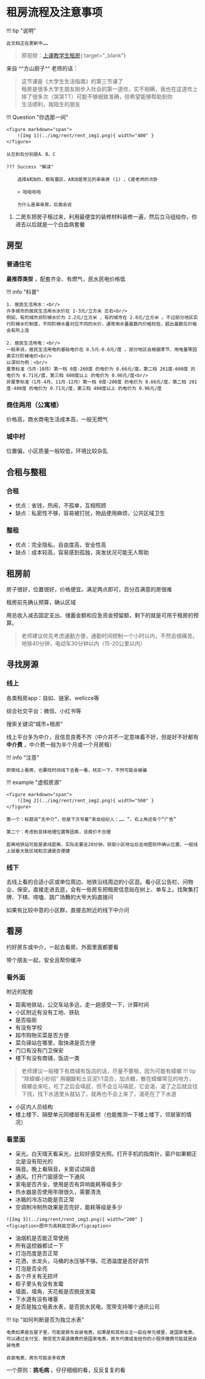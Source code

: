 # 租房流程及注意事项

!!! tip "说明"

    此文档正在更新中……

> 原视频：[上课教学生租房](https://www.bilibili.com/video/BV1auC2YvEQR/){:target="_blank"}

来自 ^^方山厨子^^ 老师的话：

> 这节课是《大学生生活指南》的第三节课了<br/>
> 租房是很多大学生朋友刚步入社会的第一道坎，实不相瞒，我也在这道坎上摔了很多次（哭哭TT）可能不够细致准确，但希望能够帮助到你<br/>
> 生活顺利，我陌生的朋友

<div class="annotate" markdown>

!!! Question "你选那一间"

    <figure markdown="span">
        ![Img 1](../img/rent/rent_img1.png){ width="400" }
    </figure>

    从左到右分别是A、B、C

    ??? Success "解读"

        选择A和B的，都有雷区，A和B是常见的串串房 (1) ，C是老师的次卧

        > 哈哈哈哈

        为什么是串串房，后面会说

</div>

1. 二房东把房子租过来，利用最便宜的装修材料装修一遍，然后立马组给你，你进去以后就是一个白血病套餐

## 房型

### 普通住宅

**最推荐类型** ，配套齐全、有燃气，民水民电价格低

!!! info "科普"

    1. 居民生活用水：<br/>
    许多城市的居民生活用水水价在 2-3元/立方米 左右<br/>
    例如，有的城市非阶梯水价为 2.2元/立方米 ，有的城市在 2.8元/立方米 。不过部分地区实行阶梯水价制度，不同阶梯水量对应不同的水价，通常用水量基数内价格较低，超出基数后价格会有所上涨

    2. 居民生活用电：<br/>
    一般来说，居民生活用电的基础电价在 0.5元-0.6元/度 。部分地区会根据季节、用电量等因素实行阶梯电价<br/>
    以深圳为例：<br/>
    夏季标准（5月-10月）第一档 0度-260度 的电价为 0.66元/度，第二档 261度-600度 的电价为 0.71元/度，第三档 600度以上 的电价为 0.96元/度<br/>
    非夏季标准（1月-4月、11月-12月）第一档 0度-200度 的电价为 0.66元/度，第二档 201度-400度 的电价为 0.71元/度，第三档 400度以上 的电价为 0.96元/度

### 商住两用（公寓楼）

价格高，商水商电生活成本高，一般无燃气

### 城中村

位置偏，小区质量一般较低，环境比较杂乱

## 合租与整租

### 合租

- 优点：省钱，热闹，不孤单，互相照顾
- 缺点：私密性不够，容易被打扰，物品使用麻烦，公共区域卫生

### 整租

- 优点：完全隐私，自由度高，安全性高
- 缺点：成本较高，容易感到孤独，突发状况可能无人帮助

## 租房前

房子很好，位置很好，价格便宜。满足两点即可，百分百满意的房很难

租房前先确认预算，确认区域

用总收入减去固定支出、储蓄金额和应急资金预留额，剩下的就是可用于租房的预算。

> 老师建议优先考虑通勤方便，通勤时间控制一个小时以内，不然会很痛苦。地铁40分钟，电动车30分钟以内（15-20公里以内）

## 寻找房源

### 线上

各类租房app：自如、链家、wellcce等

综合社交平台：微信、小红书等

搜索关键词“城市+租房”

线上平台多为中介，且信息良莠不齐（中介并不一定意味着不好，但是好不好都有 **中介费** ，中介费一般为半个月或一个月房租）

!!! info "注意"

    即使线上看房，也要找时间线下去看一看，核实一下，不然可能会被骗

!!! example "虚假房源"

    <figure markdown="span">
        ![Img 2](../img/rent/rent_img2.png){ width="500" }
    </figure>

    第一个：标题说“无中介”，但是下方写着“来自经纪人：…… ”，右上角还有个“广告”

    第二个：考虑到具体地理位置等因素，该房价不合理

    距离地铁站可能是直线距离，实际走要走20分钟。获取小区地址后去地图软件确认位置，一般线上就看大致区域和交通是否便捷

### 线下

去线上看的合适小区或单位周边、地铁沿线周边的小区逛。看小区公告栏、问物业、保安。直接走进去逛，会有一些房东把租房信息贴在树上、单车上。找聚集打牌、下棋、唠嗑、跳广场舞的大爷大妈直接问

如果有比较中意的小区群，直接去附近的线下中介问

## 看房

约好房东或中介，一起去看房。外面里面都要看

带个朋友一起，安全且帮你缓冲

### 看外面

附近的配套

- 距离地铁站，公交车站多远，走一趟感受一下，计算时间
- 小区附近有没有工地、铁轨
- 是否临街
- 有没有学校
- 超市购物买菜是否方便
- 菜鸟驿站在哪里，取快递是否方便
- 门口有没有门卫保安
- 楼下有没有商铺，饭店一类

> 老师建议一般楼下有商铺有饭店的话，尽量不要租，因为可能有蟑螂
> !!! tip "除蟑螂小妙招"
>     用硼酸和土豆泥1:1混合，加点糖，散在蟑螂常见的地方，蟑螂会来吃，吃了之后会嗝屁，但不会立马嗝屁，它会渴，渴了之后就会往下找，找下水道里头就钻了，就再也不会上来了，渴死在了下水道

- 小区内人员结构
- 楼上楼下、隔壁单元同楼层有无装修（也能推测一下楼上楼下，邻居家的情况）

### 看里面

- 采光。白天晴天看采光，比较好感受光照。打开手机的指南针，窗户如果朝正北是没有阳光的
- 隔音。晚上看隔音，关窗试试隔音
- 通风。打开门窗感受一下通风
- 家电是否齐全，使用是否有异响能耗等级多少
- 热水器是否使用年限很久，需要清洗
- 冰箱的冷冻功能是否正常
- 空调制冷制热效果是否完好，能耗等级是多少

> <figure markdown="span">
    ![Img 3](../img/rent/rent_img3.png){ width="200" }
    <figcaption>图中为高耗能空调</figcaption>
</figure>

- 油烟机是否能正常使用
- 所有遥控器都试一下
- 灯泡亮度是否正常
- 花洒，水龙头，马桶的水压够不够。花洒温度是否好调节
- 灯泡是否全亮
- 各个开关有无损坏
- 柜子里头有没有发霉
- 墙面，墙角，天花板是否脱皮发霉
- 下水道有没有堵塞
- 是否是独立电表水表，是否民水民电，宽带支持哪个通讯公司

!!! tip "如何判断是否为独立水表"

    电表如果是在屋子里，可能是房东自装电表。如果是和其他业主一起在单元楼里，是国家电表。可以通过支付宝、微信官方渠道缴费的是国家电表，房东代缴或发给你的小程序缴费可能就是自装电表

    自装电表，房东可能会多收费

一个原则：**挑毛病** 。仔仔细细的看，反反复复的看